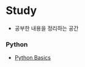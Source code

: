 # Study
* 공부한 내용을 정리하는 공간



### Python
* [Python Basics](https://github.com/jyshine/study/blob/main/Python_Basic.ipynb)
